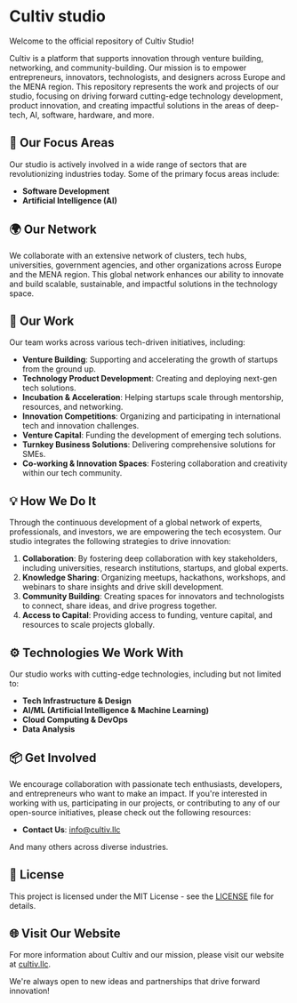 # Cultiv studio

Welcome to the official repository of Cultiv Studio!

Cultiv is a platform that supports innovation through venture building, networking, and community-building. Our mission is to empower entrepreneurs, innovators, technologists, and designers across Europe and the MENA region. This repository represents the work and projects of our studio, focusing on driving forward cutting-edge technology development, product innovation, and creating impactful solutions in the areas of deep-tech, AI, software, hardware, and more.

## 🚀 Our Focus Areas

Our studio is actively involved in a wide range of sectors that are revolutionizing industries today. Some of the primary focus areas include:

- **Software Development**
- **Artificial Intelligence (AI)**

## 🌍 Our Network

We collaborate with an extensive network of clusters, tech hubs, universities, government agencies, and other organizations across Europe and the MENA region. This global network enhances our ability to innovate and build scalable, sustainable, and impactful solutions in the technology space.

## 🔧 Our Work

Our team works across various tech-driven initiatives, including:

- **Venture Building**: Supporting and accelerating the growth of startups from the ground up.
- **Technology Product Development**: Creating and deploying next-gen tech solutions.
- **Incubation & Acceleration**: Helping startups scale through mentorship, resources, and networking.
- **Innovation Competitions**: Organizing and participating in international tech and innovation challenges.
- **Venture Capital**: Funding the development of emerging tech solutions.
- **Turnkey Business Solutions**: Delivering comprehensive solutions for SMEs.
- **Co-working & Innovation Spaces**: Fostering collaboration and creativity within our tech community.

## 💡 How We Do It

Through the continuous development of a global network of experts, professionals, and investors, we are empowering the tech ecosystem. Our studio integrates the following strategies to drive innovation:

1. **Collaboration**: By fostering deep collaboration with key stakeholders, including universities, research institutions, startups, and global experts.
2. **Knowledge Sharing**: Organizing meetups, hackathons, workshops, and webinars to share insights and drive skill development.
3. **Community Building**: Creating spaces for innovators and technologists to connect, share ideas, and drive progress together.
4. **Access to Capital**: Providing access to funding, venture capital, and resources to scale projects globally.

## ⚙️ Technologies We Work With

Our studio works with cutting-edge technologies, including but not limited to:

- **Tech Infrastructure & Design**
- **AI/ML (Artificial Intelligence & Machine Learning)**
- **Cloud Computing & DevOps**
- **Data Analysis**

## 📦 Get Involved

We encourage collaboration with passionate tech enthusiasts, developers, and entrepreneurs who want to make an impact. If you're interested in working with us, participating in our projects, or contributing to any of our open-source initiatives, please check out the following resources:

- **Contact Us**: <info@cultiv.llc>

And many others across diverse industries.

## 📜 License

This project is licensed under the MIT License - see the [LICENSE](LICENSE) file for details.

## 🌐 Visit Our Website

For more information about Cultiv and our mission, please visit our website at [cultiv.llc](http://cultiv.llc).

We're always open to new ideas and partnerships that drive forward innovation!
